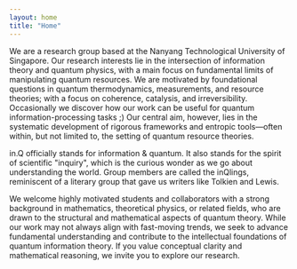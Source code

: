 ```yaml
---
layout: home
title: "Home"
---
```


We are a research group based at the Nanyang Technological University of Singapore. Our research interests lie in the intersection of information theory and quantum physics, with a main focus on fundamental limits of manipulating quantum resources. We are motivated by foundational questions in quantum thermodynamics, measurements, and resource theories; with a focus on coherence, catalysis, and irreversibility. Occasionally we discover how our work can be useful for quantum information-processing tasks ;) Our central aim, however, lies in the systematic development of rigorous frameworks and entropic tools—often within, but not limited to, the setting of quantum resource theories.

in.Q officially stands for information & quantum.
It also stands for the spirit of scientific "inquiry", which is the curious wonder as we go about understanding the world.
Group members are called the inQlings, reminiscent of a literary group that gave us writers like Tolkien and Lewis. 

We welcome highly motivated students and collaborators with a strong background in mathematics, theoretical physics, or related fields, who are drawn to the structural and mathematical aspects of quantum theory. While our work may not always align with fast-moving trends, we seek to advance fundamental understanding and contribute to the intellectual foundations of quantum information theory. If you value conceptual clarity and mathematical reasoning, we invite you to explore our research.
